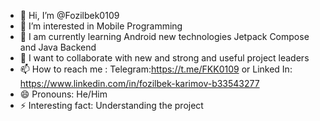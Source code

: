 - 👋 Hi, I’m @Fozilbek0109
- 👀 I’m interested in Mobile Programming
- 🌱 I am currently learning Android new technologies Jetpack Compose and Java Backend
- 💞️ I want to collaborate with new and strong and useful project leaders
- 📫 How to reach me : Telegram:https://t.me/FKK0109 or Linked In: https://www.linkedin.com/in/fozilbek-karimov-b33543277
- 😄 Pronouns: He/Him
- ⚡ Interesting fact: Understanding the project

<!---
✨ Fozilbek0109 profiliga xush kelibsiz ✨

Bu ombor **maxsus**, chunki uning “README.md” (bu fayl) mening GitHub sayohatimning markazini ifodalaydi.
Bu yerda siz mening ehtiroslarim, ko'nikmalarim va qurishga bag'ishlagan loyihalarimni topasiz.

🔗 **Professional Maslahat:** Mening profilimni butun ulug‘vorligi bilan o‘rganish uchun yuqoridagi **Ko‘rib chiqish** havolasini bosing!

Tashrif buyurganingiz uchun rahmat va men bilan bog'lanishni unutmang! 🚀
--->
